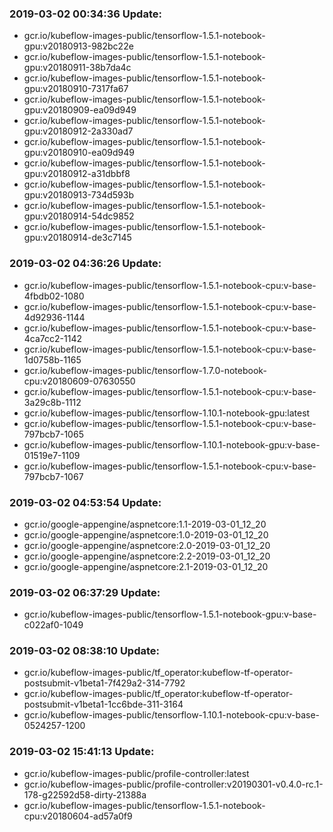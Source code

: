### 2019-03-02 00:34:36 Update:

- gcr.io/kubeflow-images-public/tensorflow-1.5.1-notebook-gpu:v20180913-982bc22e
- gcr.io/kubeflow-images-public/tensorflow-1.5.1-notebook-gpu:v20180911-38b7da4c
- gcr.io/kubeflow-images-public/tensorflow-1.5.1-notebook-gpu:v20180910-7317fa67
- gcr.io/kubeflow-images-public/tensorflow-1.5.1-notebook-gpu:v20180909-ea09d949
- gcr.io/kubeflow-images-public/tensorflow-1.5.1-notebook-gpu:v20180912-2a330ad7
- gcr.io/kubeflow-images-public/tensorflow-1.5.1-notebook-gpu:v20180910-ea09d949
- gcr.io/kubeflow-images-public/tensorflow-1.5.1-notebook-gpu:v20180912-a31dbbf8
- gcr.io/kubeflow-images-public/tensorflow-1.5.1-notebook-gpu:v20180913-734d593b
- gcr.io/kubeflow-images-public/tensorflow-1.5.1-notebook-gpu:v20180914-54dc9852
- gcr.io/kubeflow-images-public/tensorflow-1.5.1-notebook-gpu:v20180914-de3c7145
### 2019-03-02 04:36:26 Update:

- gcr.io/kubeflow-images-public/tensorflow-1.5.1-notebook-cpu:v-base-4fbdb02-1080
- gcr.io/kubeflow-images-public/tensorflow-1.5.1-notebook-cpu:v-base-4d92936-1144
- gcr.io/kubeflow-images-public/tensorflow-1.5.1-notebook-cpu:v-base-4ca7cc2-1142
- gcr.io/kubeflow-images-public/tensorflow-1.5.1-notebook-cpu:v-base-1d0758b-1165
- gcr.io/kubeflow-images-public/tensorflow-1.7.0-notebook-cpu:v20180609-07630550
- gcr.io/kubeflow-images-public/tensorflow-1.5.1-notebook-cpu:v-base-3a29c8b-1112
- gcr.io/kubeflow-images-public/tensorflow-1.10.1-notebook-gpu:latest
- gcr.io/kubeflow-images-public/tensorflow-1.5.1-notebook-cpu:v-base-797bcb7-1065
- gcr.io/kubeflow-images-public/tensorflow-1.10.1-notebook-gpu:v-base-01519e7-1109
- gcr.io/kubeflow-images-public/tensorflow-1.5.1-notebook-cpu:v-base-797bcb7-1067
### 2019-03-02 04:53:54 Update:

- gcr.io/google-appengine/aspnetcore:1.1-2019-03-01_12_20
- gcr.io/google-appengine/aspnetcore:1.0-2019-03-01_12_20
- gcr.io/google-appengine/aspnetcore:2.0-2019-03-01_12_20
- gcr.io/google-appengine/aspnetcore:2.2-2019-03-01_12_20
- gcr.io/google-appengine/aspnetcore:2.1-2019-03-01_12_20
### 2019-03-02 06:37:29 Update:

- gcr.io/kubeflow-images-public/tensorflow-1.5.1-notebook-gpu:v-base-c022af0-1049
### 2019-03-02 08:38:10 Update:

- gcr.io/kubeflow-images-public/tf_operator:kubeflow-tf-operator-postsubmit-v1beta1-7f429a2-314-7792
- gcr.io/kubeflow-images-public/tf_operator:kubeflow-tf-operator-postsubmit-v1beta1-1cc6bde-311-3164
- gcr.io/kubeflow-images-public/tensorflow-1.10.1-notebook-cpu:v-base-0524257-1200
### 2019-03-02 15:41:13 Update:

- gcr.io/kubeflow-images-public/profile-controller:latest
- gcr.io/kubeflow-images-public/profile-controller:v20190301-v0.4.0-rc.1-178-g22592d58-dirty-21388a
- gcr.io/kubeflow-images-public/tensorflow-1.5.1-notebook-cpu:v20180604-ad57a0f9
